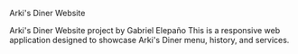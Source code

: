 Arki's Diner Website

Arki's Diner Website project by Gabriel Elepaño
This is a responsive web application designed to showcase Arki's Diner menu, history, and services.


